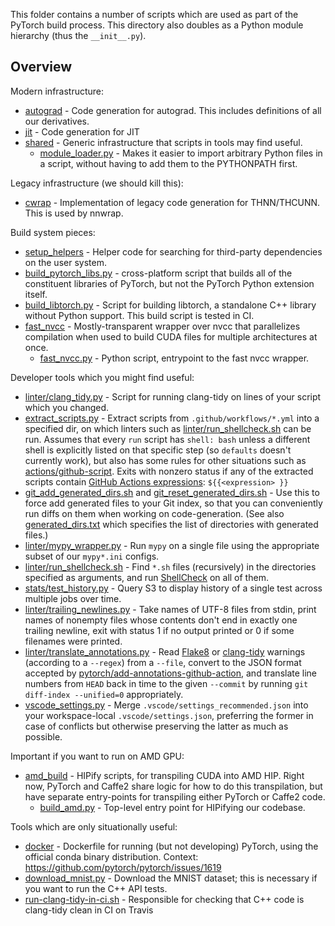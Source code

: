 This folder contains a number of scripts which are used as
part of the PyTorch build process.  This directory also doubles
as a Python module hierarchy (thus the `__init__.py`).

## Overview

Modern infrastructure:

* [autograd](autograd) - Code generation for autograd.  This
  includes definitions of all our derivatives.
* [jit](jit) - Code generation for JIT
* [shared](shared) - Generic infrastructure that scripts in
  tools may find useful.
  * [module_loader.py](shared/module_loader.py) - Makes it easier
    to import arbitrary Python files in a script, without having to add
    them to the PYTHONPATH first.

Legacy infrastructure (we should kill this):
* [cwrap](cwrap) - Implementation of legacy code generation for THNN/THCUNN.
  This is used by nnwrap.

Build system pieces:

* [setup_helpers](setup_helpers) - Helper code for searching for
  third-party dependencies on the user system.
* [build_pytorch_libs.py](build_pytorch_libs.py) - cross-platform script that
  builds all of the constituent libraries of PyTorch,
  but not the PyTorch Python extension itself.
* [build_libtorch.py](build_libtorch.py) - Script for building
  libtorch, a standalone C++ library without Python support.  This
  build script is tested in CI.
* [fast_nvcc](fast_nvcc) - Mostly-transparent wrapper over nvcc that
  parallelizes compilation when used to build CUDA files for multiple
  architectures at once.
  * [fast_nvcc.py](fast_nvcc/fast_nvcc.py) - Python script, entrypoint to the
    fast nvcc wrapper.

Developer tools which you might find useful:

* [linter/clang_tidy.py](linter/clang_tidy.py) - Script for running clang-tidy
  on lines of your script which you changed.
* [extract_scripts.py](extract_scripts.py) - Extract scripts from
  `.github/workflows/*.yml` into a specified dir, on which linters such as
  [linter/run_shellcheck.sh](linter/run_shellcheck.sh) can be run. Assumes that every `run`
  script has `shell: bash` unless a different shell is explicitly listed on that
  specific step (so `defaults` doesn't currently work), but also has some rules
  for other situations such as [actions/github-script][]. Exits with nonzero
  status if any of the extracted scripts contain [GitHub Actions expressions][]:
  `${{<expression> }}`
* [git_add_generated_dirs.sh](git_add_generated_dirs.sh) and
  [git_reset_generated_dirs.sh](git_reset_generated_dirs.sh) -
  Use this to force add generated files to your Git index, so that you
  can conveniently run diffs on them when working on code-generation.
  (See also [generated_dirs.txt](generated_dirs.txt) which
  specifies the list of directories with generated files.)
* [linter/mypy_wrapper.py](linter/mypy_wrapper.py) - Run `mypy` on a single file using the
  appropriate subset of our `mypy*.ini` configs.
* [linter/run_shellcheck.sh](linter/run_shellcheck.sh) - Find `*.sh` files (recursively) in
  the directories specified as arguments, and run [ShellCheck][] on all of them.
* [stats/test_history.py](stats/test_history.py) - Query S3 to display history of a single
  test across multiple jobs over time.
* [linter/trailing_newlines.py](linter/trailing_newlines.py) - Take names of UTF-8 files from
  stdin, print names of nonempty files whose contents don't end in exactly one
  trailing newline, exit with status 1 if no output printed or 0 if some
  filenames were printed.
* [linter/translate_annotations.py](linter/translate_annotations.py) - Read [Flake8][] or
  [clang-tidy][] warnings (according to a `--regex`) from a `--file`, convert to
  the JSON format accepted by [pytorch/add-annotations-github-action], and
  translate line numbers from `HEAD` back in time to the given `--commit` by
  running `git diff-index --unified=0` appropriately.
* [vscode_settings.py](vscode_settings.py) - Merge
  `.vscode/settings_recommended.json` into your workspace-local
  `.vscode/settings.json`, preferring the former in case of conflicts but
  otherwise preserving the latter as much as possible.

Important if you want to run on AMD GPU:

* [amd_build](amd_build) - HIPify scripts, for transpiling CUDA
  into AMD HIP.  Right now, PyTorch and Caffe2 share logic for how to
  do this transpilation, but have separate entry-points for transpiling
  either PyTorch or Caffe2 code.
  * [build_amd.py](amd_build/build_amd.py) - Top-level entry
    point for HIPifying our codebase.

Tools which are only situationally useful:

* [docker](docker) - Dockerfile for running (but not developing)
  PyTorch, using the official conda binary distribution.  Context:
  https://github.com/pytorch/pytorch/issues/1619
* [download_mnist.py](download_mnist.py) - Download the MNIST
  dataset; this is necessary if you want to run the C++ API tests.
* [run-clang-tidy-in-ci.sh](run-clang-tidy-in-ci.sh) - Responsible
  for checking that C++ code is clang-tidy clean in CI on Travis

[actions/github-script]: https://github.com/actions/github-script
[clang-tidy]: https://clang.llvm.org/extra/clang-tidy/
[flake8]: https://flake8.pycqa.org/en/latest/
[github actions expressions]: https://docs.github.com/en/actions/reference/context-and-expression-syntax-for-github-actions#about-contexts-and-expressions
[pytorch/add-annotations-github-action]: https://github.com/pytorch/add-annotations-github-action
[shellcheck]: https://github.com/koalaman/shellcheck

